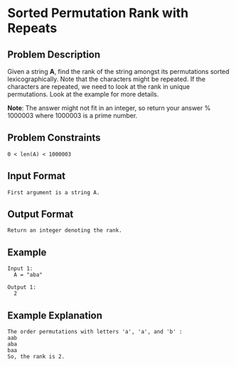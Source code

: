 # Sorted Permutation Rank with Repeats

## Problem Description
Given a string **A**, find the rank of the string amongst its permutations sorted lexicographically. Note that the characters might be repeated. If the characters are repeated, we need to look at the rank in unique permutations. Look at the example for more details. 

**Note**: The answer might not fit in an integer, so return your answer % 1000003 where 1000003 is a prime number. 

## Problem Constraints
```
0 < len(A) < 1000003
```

## Input Format
```
First argument is a string A.
```

## Output Format
```
Return an integer denoting the rank.
```
## Example
```
Input 1:
  A = "aba"

Output 1:
  2
```

## Example Explanation
```
The order permutations with letters 'a', 'a', and 'b' :
aab
aba
baa
So, the rank is 2.
```
